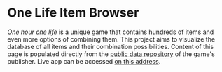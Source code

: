 # One Life Item Browser

*One hour one life* is a unique game that contains hundreds of items and even more options of combining them. This project aims to visualize the database of all items and their combination possibilities. Content of this page is populated directly from the [public data repository](https://github.com/jasonrohrer/OneLifeData7) of the game's publisher. Live app can be accessed [on this address](https://haaxor1689.github.io/OneLifeItemBrowser/).
